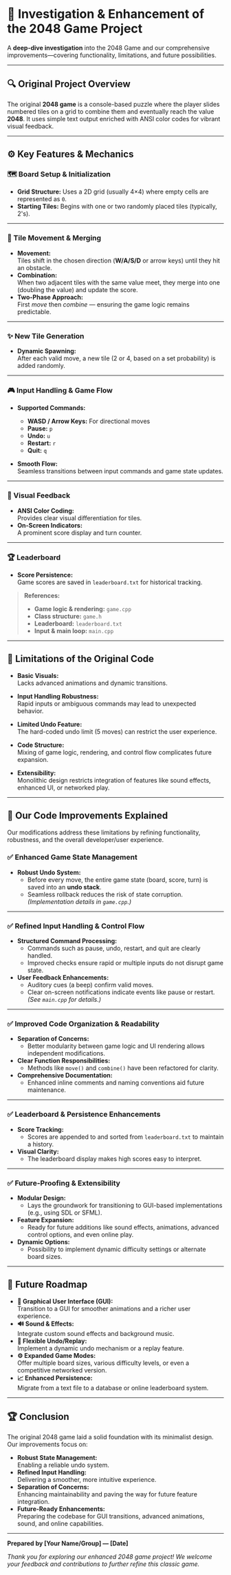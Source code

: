 # 🎯 Investigation & Enhancement of the 2048 Game Project

A **deep-dive investigation** into the 2048 Game and our comprehensive improvements—covering functionality, limitations, and future possibilities.

---

## 🔍 Original Project Overview

The original **2048 game** is a console-based puzzle where the player slides numbered tiles on a grid to combine them and eventually reach the value **2048**. It uses simple text output enriched with ANSI color codes for vibrant visual feedback.

---

## ⚙️ Key Features & Mechanics

### 🗺️ Board Setup & Initialization
- **Grid Structure:** Uses a 2D grid (usually 4×4) where empty cells are represented as `0`.
- **Starting Tiles:** Begins with one or two randomly placed tiles (typically, 2's).

---

### 🔄 Tile Movement & Merging
- **Movement:**  
  Tiles shift in the chosen direction (**W/A/S/D** or arrow keys) until they hit an obstacle.
- **Combination:**  
  When two adjacent tiles with the same value meet, they merge into one (doubling the value) and update the score.
- **Two-Phase Approach:**  
  First *move* then *combine* — ensuring the game logic remains predictable.

---

### ✨ New Tile Generation
- **Dynamic Spawning:**  
  After each valid move, a new tile (2 or 4, based on a set probability) is added randomly.

---

### 🎮 Input Handling & Game Flow
- **Supported Commands:**  
  - **WASD / Arrow Keys:** For directional moves  
  - **Pause:** `p`  
  - **Undo:** `u`  
  - **Restart:** `r`  
  - **Quit:** `q`
  
- **Smooth Flow:**  
  Seamless transitions between input commands and game state updates.

---

### 🎨 Visual Feedback
- **ANSI Color Coding:**  
  Provides clear visual differentiation for tiles.
- **On-Screen Indicators:**  
  A prominent score display and turn counter.

---

### 🏆 Leaderboard
- **Score Persistence:**  
  Game scores are saved in `leaderboard.txt` for historical tracking.

> **References:**  
> - **Game logic & rendering:** `game.cpp`  
> - **Class structure:** `game.h`  
> - **Leaderboard:** `leaderboard.txt`  
> - **Input & main loop:** `main.cpp`

---

## 🚧 Limitations of the Original Code

- **Basic Visuals:**  
  Lacks advanced animations and dynamic transitions.

- **Input Handling Robustness:**  
  Rapid inputs or ambiguous commands may lead to unexpected behavior.

- **Limited Undo Feature:**  
  The hard-coded undo limit (5 moves) can restrict the user experience.

- **Code Structure:**  
  Mixing of game logic, rendering, and control flow complicates future expansion.

- **Extensibility:**  
  Monolithic design restricts integration of features like sound effects, enhanced UI, or networked play.

---

## 🔧 Our Code Improvements Explained

Our modifications address these limitations by refining functionality, robustness, and the overall developer/user experience.

### ✅ Enhanced Game State Management
- **Robust Undo System:**  
  - Before every move, the entire game state (board, score, turn) is saved into an **undo stack**.  
  - Seamless rollback reduces the risk of state corruption.  
  *(Implementation details in `game.cpp`.)*

---

### ✅ Refined Input Handling & Control Flow
- **Structured Command Processing:**  
  - Commands such as pause, undo, restart, and quit are clearly handled.  
  - Improved checks ensure rapid or multiple inputs do not disrupt game state.
- **User Feedback Enhancements:**  
  - Auditory cues (a beep) confirm valid moves.  
  - Clear on-screen notifications indicate events like pause or restart.  
  *(See `main.cpp` for details.)*

---

### ✅ Improved Code Organization & Readability
- **Separation of Concerns:**  
  - Better modularity between game logic and UI rendering allows independent modifications.
- **Clear Function Responsibilities:**  
  - Methods like `move()` and `combine()` have been refactored for clarity.
- **Comprehensive Documentation:**  
  - Enhanced inline comments and naming conventions aid future maintenance.

---

### ✅ Leaderboard & Persistence Enhancements
- **Score Tracking:**  
  - Scores are appended to and sorted from `leaderboard.txt` to maintain a history.
- **Visual Clarity:**  
  - The leaderboard display makes high scores easy to interpret.

---

### ✅ Future-Proofing & Extensibility
- **Modular Design:**  
  - Lays the groundwork for transitioning to GUI-based implementations (e.g., using SDL or SFML).
- **Feature Expansion:**  
  - Ready for future additions like sound effects, animations, advanced control options, and even online play.
- **Dynamic Options:**  
  - Possibility to implement dynamic difficulty settings or alternate board sizes.

---

## 🎉 Future Roadmap
- **🎨 Graphical User Interface (GUI):**  
  Transition to a GUI for smoother animations and a richer user experience.
- **🔊 Sound & Effects:**  
  Integrate custom sound effects and background music.
- **🔁 Flexible Undo/Replay:**  
  Implement a dynamic undo mechanism or a replay feature.
- **⚙️ Expanded Game Modes:**  
  Offer multiple board sizes, various difficulty levels, or even a competitive networked version.
- **📈 Enhanced Persistence:**  
  Migrate from a text file to a database or online leaderboard system.

---

## 🏆 Conclusion
The original 2048 game laid a solid foundation with its minimalist design. Our improvements focus on:

- **Robust State Management:**  
  Enabling a reliable undo system.
- **Refined Input Handling:**  
  Delivering a smoother, more intuitive experience.
- **Separation of Concerns:**  
  Enhancing maintainability and paving the way for future feature integration.
- **Future-Ready Enhancements:**  
  Preparing the codebase for GUI transitions, advanced animations, sound, and online capabilities.

---

**Prepared by [Your Name/Group] — [Date]**

*Thank you for exploring our enhanced 2048 game project! We welcome your feedback and contributions to further refine this classic game.*



